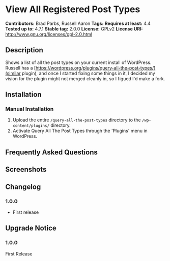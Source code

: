 # View All Registered Post Types
**Contributors:**      Brad Parbs, Russell Aaron
**Tags:**
**Requires at least:** 4.4
**Tested up to:**      4.7.1
**Stable tag:**        2.0.0
**License:**           GPLv2
**License URI:**       http://www.gnu.org/licenses/gpl-2.0.html

## Description ##

Shows a list of all the post types on your current install of WordPress. Russell has a [https://wordpress.org/plugins/query-all-the-post-types/](similar plugin), and once I started fixing some things in it, I decided my vision for the plugin might not merged cleanly in, so I figued I'd make a fork.

## Installation ##

### Manual Installation ###

1. Upload the entire `/query-all-the-post-types` directory to the `/wp-content/plugins/` directory.
2. Activate Query All The Post Types through the 'Plugins' menu in WordPress.

## Frequently Asked Questions ##


## Screenshots ##


## Changelog ##

### 1.0.0 ###
* First release

## Upgrade Notice ##

### 1.0.0 ###
First Release
